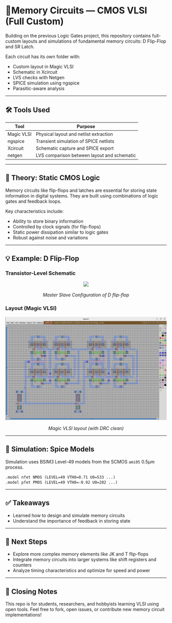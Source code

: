 # 🔲Memory Circuits — CMOS VLSI (Full Custom)

Building on the previous Logic Gates project, this repository contains full-custom layouts and simulations of fundamental memory circuits: D Flip-Flop and SR Latch.

Each circuit has its own folder with:
- Custom layout in Magic VLSI
- Schematic in Xcircuit
- LVS checks with Netgen
- SPICE simulation using ngspice
- Parasitic-aware analysis

---

## 🛠 Tools Used

| Tool        | Purpose                                 |
|-------------|-----------------------------------------|
| Magic VLSI  | Physical layout and netlist extraction  |
| ngspice     | Transient simulation of SPICE netlists  |
| Xcircuit    | Schematic capture and SPICE export      |
| netgen      | LVS comparison between layout and schematic |

---

## 🧠 Theory: Static CMOS Logic

Memory circuits like flip-flops and latches are essential for storing state information in digital systems. They are built using combinations of logic gates and feedback loops.

Key characteristics include:
- Ability to store binary information
- Controlled by clock signals (for flip-flops)
- Static power dissipation similar to logic gates
- Robust against noise and variations

---

## 💡 Example: D Flip-Flop

### Transistor-Level Schematic

<p align="center">
  <img src="./D-FF/D-FF_schematic.png" width="600" />
</p>
<p align="center"><em>Master Slave Configuration of D flip-flop</em></p>

### Layout (Magic VLSI)

<p align="center">
  <img src="./D-FF/DFFMagicLayout.png" width="600" />
</p>
<p align="center"><em>Magic VLSI layout (with DRC clean)</em></p>

---

## 🧪 Simulation: Spice Models

Simulation uses BSIM3 Level-49 models from the SCMOS `ami05` 0.5µm process.

```spice
.model nfet NMOS (LEVEL=49 VTH0=0.71 U0=533 ...)
.model pfet PMOS (LEVEL=49 VTH0=-0.92 U0=202 ...)
```
---

## ✅ Takeaways
- Learned how to design and simulate memory circuits
- Understand the importance of feedback in storing state

---

## 🚀 Next Steps
- Explore more complex memory elements like JK and T flip-flops
- Integrate memory circuits into larger systems like shift registers and counters
- Analyze timing characteristics and optimize for speed and power

---

## 🙌 Closing Notes
This repo is for students, researchers, and hobbyists learning VLSI using open tools. Feel free to fork, open issues, or contribute new memory circuit implementations!

